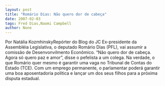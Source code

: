 ```yaml
---
layout: post
title: "Romário Dias: Não quero dor de cabeça"
date: 2007-02-03
tags: Fred Dias,Naomi Campbell
author: None
---
```

Por Natália KozmhinskyRepórter do Blog do JC 
Ex-presidente da Assembléia Legislativa, o deputado Romário Dias (PFL), vai assumir a comissão de Desenvonvilmento Econômico. “Não quero dor de cabeça. Agora só quero paz e amor”, disse o pefelista a um colega. 
Na verdade, o que Romário quer mesmo é garantir uma vaga no Tribunal de Contas do Estado (TCE). Com um emprego permanente, o parlamentar poderá garantir uma boa aposentadoria política e lançar um dos seus filhos para a próxima disputa estadual. 